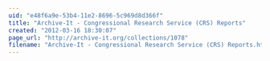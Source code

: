```yaml
---
uid: "e48f6a9e-53b4-11e2-8696-5c969d8d366f"
title: "Archive-It - Congressional Research Service (CRS) Reports"
created: "2012-03-16 18:30:07"
page_url: "http://archive-it.org/collections/1078"
filename: "Archive-It - Congressional Research Service (CRS) Reports.html"
---
```

